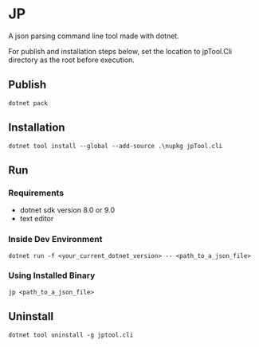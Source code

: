 # JP

A json parsing command line tool made with dotnet.

For publish and installation steps below, set the location to jpTool.Cli directory as the root before execution.

## Publish

```
dotnet pack 
```

## Installation

```
dotnet tool install --global --add-source .\nupkg jpTool.cli
```

## Run

### Requirements

- dotnet sdk version 8.0 or 9.0
- text editor

### Inside Dev Environment

```
dotnet run -f <your_current_dotnet_version> -- <path_to_a_json_file>
```

### Using Installed Binary

```
jp <path_to_a_json_file>
```

## Uninstall

```
dotnet tool uninstall -g jptool.cli
```